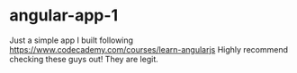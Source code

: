 # angular-app-1
Just a simple app I built following https://www.codecademy.com/courses/learn-angularjs 
Highly recommend checking these guys out! They are legit.
